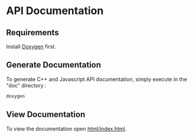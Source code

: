 # API Documentation

## Requirements

Install [Doxygen](https://www.doxygen.nl/) first.

## Generate Documentation

To generate C++ and Javascript API documentation, simply execute in the "doc" directory :

```bash
doxygen
```

## View Documentation

To view the documentation open [html/index.html](html/index.html).
